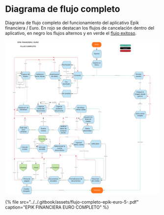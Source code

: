 # Diagrama de flujo completo

Diagrama de flujo completo del funcionamiento del aplicativo Epik financiera / Euro. En rojo se destacan los flujos de cancelación dentro del aplicativo, en negro los flujos alternos y en verde el [flujo exitoso](diagrama-de-flujo-exitoso.md). 

![](../../.gitbook/assets/flujo-completo-epik-euro-3-.png)

{% file src="../../.gitbook/assets/flujo-completo-epik-euro-5-.pdf" caption="EPIK FINANCIERA EURO COMPLETO" %}

